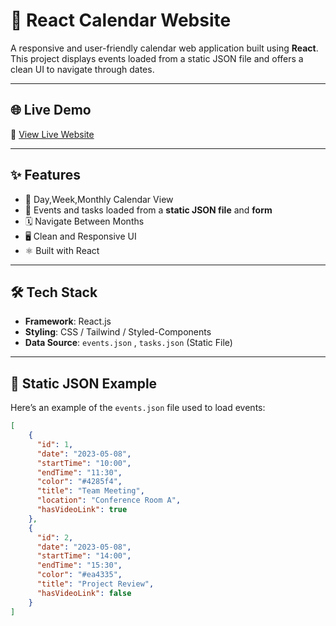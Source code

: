 # 📅 React Calendar Website

A responsive and user-friendly calendar web application built using **React**. This project displays events loaded from a static JSON file and offers a clean UI to navigate through dates.

---

## 🌐 Live Demo

🔗 [View Live Website](https://sinannoushad.netlify.app/)

---

## ✨ Features

- 📆 Day,Week,Monthly Calendar View  
- 📁 Events and tasks loaded from a **static JSON file** and **form**  
- 🗓️ Navigate Between Months  
- 🖥️ Clean and Responsive UI  
- ⚛️ Built with React  

---

## 🛠 Tech Stack

- **Framework**: React.js  
- **Styling**: CSS / Tailwind / Styled-Components  
- **Data Source**: `events.json` , `tasks.json` (Static File)

---

## 📁 Static JSON Example

Here’s an example of the `events.json` file used to load events:

```json
[
    {
      "id": 1,
      "date": "2023-05-08",
      "startTime": "10:00",
      "endTime": "11:30",
      "color": "#4285f4",
      "title": "Team Meeting",
      "location": "Conference Room A",
      "hasVideoLink": true
    },
    {
      "id": 2,
      "date": "2023-05-08",
      "startTime": "14:00",
      "endTime": "15:30",
      "color": "#ea4335",
      "title": "Project Review",
      "hasVideoLink": false
    }
]


